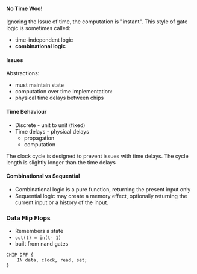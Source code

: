 
#### No Time Woo!
Ignoring the Issue of time, the computation is "instant".
This style of gate logic is sometimes called: 
- time-independent logic
- **combinational logic**

#### Issues
Abstractions:
- must maintain state
- computation over time
Implementation:
- physical time delays between chips


#### Time Behaviour 
- Discrete - unit to unit (fixed)
- Time delays - physical delays 
	- propagation
	- computation

The clock cycle is designed to prevent issues with time delays.
The cycle length is slightly longer than the time delays

#### Combinational vs Sequential
- Combinational logic is a pure function, returning the present input only
- Sequential logic may create a memory effect, optionally returning the current input or a history of the input.

### Data Flip Flops

- Remembers a state
- `out(t) = in(t- 1)`
- built from nand gates

```
CHIP DFF {
	IN data, clock, read, set;
}
```